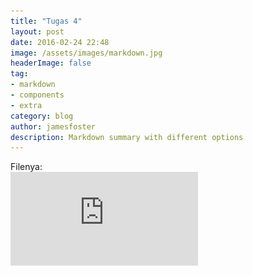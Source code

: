 ```yaml
---
title: "Tugas 4"
layout: post
date: 2016-02-24 22:48
image: /assets/images/markdown.jpg
headerImage: false
tag:
- markdown
- components
- extra
category: blog
author: jamesfoster
description: Markdown summary with different options
---
```


Filenya:  
![Tugas 4](https://github.com/ronilapendoz/ronilapendoz.github.io/blob/main/assets/documents/ACL%20MYSQL_4332101042_Roni%20Pranata.pdf)